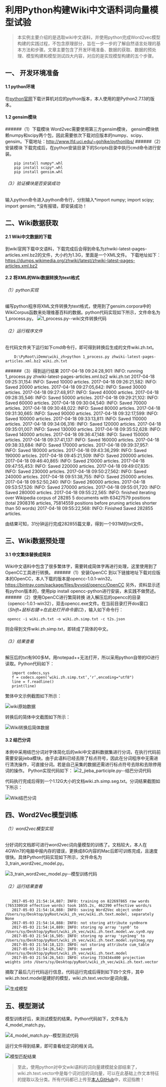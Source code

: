 # 利用Python构建Wiki中文语料词向量模型试验

>本实例主要介绍的是选取wiki中文语料，并使用python完成Word2vec模型构建的实践过程，不包含原理部分，旨在一步一步的了解自然语言处理的基本方法和步骤。文章主要包含了开发环境准备、数据的获取、数据的预处理、模型构建和模型测试四大内容，对应的是实现模型构建的五个步骤。

## 一、 开发环境准备
#### 1.1  python环境
	
在[python官网](https://www.python.org/downloads/)下载计算机对应的python版本，本人使用的是Python2.7.13的版本。
#### 1.2  gensim模块
######（1）下载模块
Word2vec需要使用第三方gensim模块， gensim模块依赖numpy和scipy两个包，因此需要依次下载对应版本的numpy、scipy、gensim。下载地址：http://www.lfd.uci.edu/~gohlke/pythonlibs/
######（2）安装模块
下载完成后，在python安装目录下的Scripts目录中执行cmd命令进行安装。

        pip install numpy*.whl
        pip install scipy*.whl
        pip install gensim.whl
###### （3）验证模块是否安装成功
输入python命令进入python命令行，分别输入*import numpy; import scipy; import gensim; *没有报错，即安装成功！

## 二、Wiki数据获取
#### 2.1  Wiki中文数据的下载
到wiki官网下载中文语料，下载完成后会得到命名为zhwiki-latest-pages-articles.xml.bz2的文件，大小约为1.3G，里面是一个XML文件。
下载地址如下：https://dumps.wikimedia.org/zhwiki/latest/zhwiki-latest-pages-articles.xml.bz2
#### 2.2  将XML的Wiki数据转换为text格式
###### （1）python实现
编写python程序将XML文件转换为text格式，使用到了gensim.corpora中的WikiCorpus函数来处理维基百科的数据。python代码实现如下所示，文件命名为1_process.py。
![1_process.py--wiki文件转换代码](http://upload-images.jianshu.io/upload_images/5189322-1b6bb41bafe0cb82.png?imageMogr2/auto-orient/strip%7CimageView2/2/w/1240)

###### （2）运行程序文件
在代码文件夹下运行如下cmd命令行，即可得到转换后生成的文件wiki.zh.txt。

        D:\PyRoot\iDemo\wiki_zh>python 1_process.py zhwiki-latest-pages-articles.xml.bz2 wiki.zh.txt
######（3）得到运行结果
       2017-04-18 09:24:28,901: INFO: running 1_process.py zhwiki-latest-pages-articles.xml.bz2 wiki.zh.txt
       2017-04-18 09:25:31,154: INFO: Saved 10000 articles.
       2017-04-18 09:26:21,582: INFO: Saved 20000 articles.
       2017-04-18 09:27:05,642: INFO: Saved 30000 articles.
       2017-04-18 09:27:48,917: INFO: Saved 40000 articles.
       2017-04-18 09:28:35,546: INFO: Saved 50000 articles.
       2017-04-18 09:29:21,102: INFO: Saved 60000 articles.
       2017-04-18 09:30:04,540: INFO: Saved 70000 articles.
       2017-04-18 09:30:48,022: INFO: Saved 80000 articles.
       2017-04-18 09:31:30,665: INFO: Saved 90000 articles.
       2017-04-18 09:32:17,599: INFO: Saved 100000 articles.
       2017-04-18 09:33:13,811: INFO: Saved 110000 articles.
       2017-04-18 09:34:06,316: INFO: Saved 120000 articles.
       2017-04-18 09:35:01,007: INFO: Saved 130000 articles.
       2017-04-18 09:35:52,628: INFO: Saved 140000 articles.
       2017-04-18 09:36:47,148: INFO: Saved 150000 articles.
       2017-04-18 09:37:41,137: INFO: Saved 160000 articles.
       2017-04-18 09:38:33,684: INFO: Saved 170000 articles.
       2017-04-18 09:39:37,957: INFO: Saved 180000 articles.
       2017-04-18 09:43:36,299: INFO: Saved 190000 articles.
       2017-04-18 09:45:21,509: INFO: Saved 200000 articles.
       2017-04-18 09:46:40,865: INFO: Saved 210000 articles.
       2017-04-18 09:47:55,453: INFO: Saved 220000 articles.
       2017-04-18 09:49:07,835: INFO: Saved 230000 articles.
       2017-04-18 09:50:27,562: INFO: Saved 240000 articles.
       2017-04-18 09:51:38,755: INFO: Saved 250000 articles.
       2017-04-18 09:52:50,240: INFO: Saved 260000 articles.
       2017-04-18 09:53:57,526: INFO: Saved 270000 articles.
       2017-04-18 09:55:01,720: INFO: Saved 280000 articles.
       2017-04-18 09:55:22,565: INFO: finished iterating over Wikipedia corpus of 28285 5 documents with 63427579 positions (total 2908316 articles, 75814559 positions before pruning articles shorter than 50 words)
       2017-04-18 09:55:22,568: INFO: Finished Saved 282855 articles.

由结果可知，31分钟运行完成282855篇文章，得到一个931M的txt文件。

## 三、Wiki数据预处理
#### 3.1  中文繁体替换成简体
Wiki中文语料中包含了很多繁体字，需要转成简体字再进行处理，这里使用到了OpenCC工具进行转换。
######（1）安装OpenCC
到以下链接地址下载对应版本的OpenCC，本人下载的版本是opencc-1.0.1-win32。
https://bintray.com/package/files/byvoid/opencc/OpenCC
另外，资料显示还有python版本的，使用pip install opencc-python进行安装，未实践不做赘述。
######（2）使用OpenCC进行繁简转换
进入解压后的opencc的目录（opencc-1.0.1-win32），双击opencc.exe文件。在当前目录打开dos窗口（*Shift+鼠标右键->在此处打开命令窗口*），输入如下命令行：

     opencc -i wiki.zh.txt -o wiki.zh.simp.txt -c t2s.json
则会得到文件wiki.zh.simp.txt，即转成了简体的中文。
###### （3）结果查看
解压后的txt有900多M，用notepad++无法打开，所以采用python自带的IO进行读取。Python代码如下：

       import codecs,sys
       f = codecs.open(‘wiki.zh.simp.txt‘,‘r‘,encoding="utf8")
       line = f.readline()
       print(line)

繁体中文示例截图如下所示：

![wiki原始数据](http://upload-images.jianshu.io/upload_images/5189322-9013a0fac8db5ddf.png?imageMogr2/auto-orient/strip%7CimageView2/2/w/1240)

转换后的简体中文截图如下所示：


![Wiki转换后简体数据](http://upload-images.jianshu.io/upload_images/5189322-436f4b00d2e6f884.png?imageMogr2/auto-orient/strip%7CimageView2/2/w/1240)

#### 3.2  结巴分词
本例中采用结巴分词对字体简化后的wiki中文语料数据集进行分词，在执行代码前需要安装jieba模块。由于此语料已经去除了标点符号，因此在分词程序中无需进行清洗操作，可直接分词。若是自己采集的数据还需进行标点符号去除和去除停用词的操作。
Python实现代码如下：
![2_jieba_participle.py--结巴分词代码](http://upload-images.jianshu.io/upload_images/5189322-6869923d883432af.png?imageMogr2/auto-orient/strip%7CimageView2/2/w/1240)

代码执行完成后得到一个1.12G大小的文档wiki.zh.simp.seg.txt。分词结果截图如下所示：

![Wiki结巴分词](http://upload-images.jianshu.io/upload_images/5189322-21bb23f5ee18cd74.png?imageMogr2/auto-orient/strip%7CimageView2/2/w/1240)


## 四、Word2Vec模型训练
######  （1）word2vec模型实现
分好词的文档即可进行word2vec词向量模型的训练了。文档较大，本人在4GWin7的电脑中报内存的错误，更换成8G内容的Mac后即可训练完成，且速度很快。具体Python代码实现如下所示，文件命名为3_train_word2vec_model.py。

![3_train_word2vec_model.py--模型训练代码](http://upload-images.jianshu.io/upload_images/5189322-5e3ee99d7d7dbbe6.png?imageMogr2/auto-orient/strip%7CimageView2/2/w/1240)

###### （2）运行结果查看

       2017-05-03 21:54:14,887: INFO: training on 822697865 raw words (765330910 effective words) took 1655.2s, 462390 effective words/s
       2017-05-03 21:54:14,888: INFO: saving Word2Vec object under /Users/sy/Desktop/pyRoot/wiki_zh_vec/wiki.zh.text.model, separately None
       2017-05-03 21:54:14,888: INFO: not storing attribute syn0norm
       2017-05-03 21:54:14,889: INFO: storing np array 'syn0' to /Users/sy/Desktop/pyRoot/wiki_zh_vec/wiki.zh.text.model.wv.syn0.npy
       2017-05-03 21:54:16,505: INFO: storing np array 'syn1neg' to /Users/sy/Desktop/pyRoot/wiki_zh_vec/wiki.zh.text.model.syn1neg.npy
       2017-05-03 21:54:18,123: INFO: not storing attribute cum_table
       2017-05-03 21:54:26,542: INFO: saved /Users/sy/Desktop/pyRoot/wiki_zh_vec/wiki.zh.text.model
       2017-05-03 21:54:26,543: INFO: storing 733434x400 projection weights into /Users/sy/Desktop/pyRoot/wiki_zh_vec/wiki.zh.text.vector

摘取了最后几行代码运行信息，代码运行完成后得到如下四个文件，其中wiki.zh.text.model是建好的模型，wiki.zh.text.vector是词向量。

![生成模型](http://upload-images.jianshu.io/upload_images/5189322-56e2d3cbbfa427b8.png?imageMogr2/auto-orient/strip%7CimageView2/2/w/1240)

## 五、模型测试
模型训练好后，来测试模型的结果。Python代码如下，文件名为4_model_match.py。

![4_model_match.py--模型测试代码](http://upload-images.jianshu.io/upload_images/5189322-b5e2a021a678d254.png?imageMogr2/auto-orient/strip%7CimageView2/2/w/1240)

运行文件得到结果，即可查看给定词的相关词。

![模型匹配结果](http://upload-images.jianshu.io/upload_images/5189322-4edbb0c058ba5a51.png?imageMogr2/auto-orient/strip%7CimageView2/2/w/1240)

> 至此，使用python对中文wiki语料的词向量建模就全部结束了，wiki.zh.text.vector中是每个词对应的词向量，可以在此基础上作文本特征的提取以及分类。所有代码都已上传至[本人GitHub](https://github.com/AimeeLee77/wiki_zh_word2vec)中，欢迎指教！
